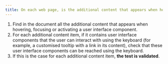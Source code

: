 ```yaml
---
title: On each web page, is the additional content that appears when hovering over, focusing on or activating a [user interface component](#user-interface-component) accessible by keyboard if necessary?
---
```


1. Find in the document all the additional content that appears when hovering, focusing or activating a user interface component.
2. For each additional content item, if it contains user interface components that the user can interact with using the keyboard (for example, a customised tooltip with a link in its content), check that these user interface components can be reached using the keyboard.
3. If this is the case for each additional content item, **the test is validated**.
